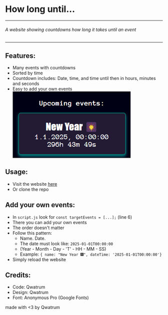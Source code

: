 # How long until...
---
###### A website showing countdowns how long it takes until an event
---

## Features:
* Many events with countdowns
* Sorted by time
* Countdown includes: Date, time, and time until then in hours, minutes and seconds
* Easy to add your own events
![example](img/image.png)

## Usage:
* Visit the website [here](https://qwatrum.github.io/HowLongUntil/ "https://qwatrum.github.io/HowLongUntil/")
* Or clone the repo

## Add your own events:
* In `script.js` look for `const targetEvents = [...];` (line 6)
* There you can add your own events
* The order doesn't matter
* Follow this pattern:
    * Name. Date.
    * The date must look like: `2025-01-01T00:00:00`
    * (Year - Month - Day - 'T' - HH - MM - SS)
    * Example: `{ name: "New Year 🎆", dateTime: '2025-01-01T00:00:00'}`
* Simply reload the website

## Credits:
* Code: Qwatrum
* Design: Qwatrum
* Font: Anonymous Pro (Google Fonts)

made with <3 by Qwatrum
